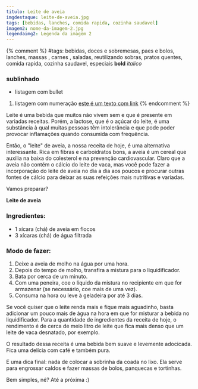 ```yaml
---
titulo: Leite de aveia
imgdestaque: leite-de-aveia.jpg
tags: [bebidas, lanches, comida rapida, cozinha saudavel]
imagem2: nome-da-imagem-2.jpg
legendaimg2: Legenda da imagem 2
---
```

{% comment %}
#tags: bebidas, doces e sobremesas, paes e bolos, lanches, massas , carnes , saladas, reutilizando sobras, pratos quentes, comida rapida, cozinha saudavel, especiais
**bold**
*italico*
### sublinhado
* listagem com bullet
1. listagem com numeração
[este é um texto com link](https://www.enderecodolink.com)
{% endcomment %}

Leite é uma bebida que muitos não vivem sem e que é presente em variadas receitas. Porém, a lactose, que é o açúcar do leite, é uma substância à qual muitas pessoas têm intolerância e que pode poder provocar inflamações quando consumida com frequência. 

Então, o "leite" de aveia, a nossa receita de hoje, é uma alternativa interessante. Rica em fibras e carboidratos bons, a aveia é um cereal que auxilia na baixa do colesterol e na prevenção cardiovascular. Claro que a aveia não contém o cálcio do leite de vaca, mas você pode fazer a incorporação do leite de aveia no dia a dia aos poucos e procurar outras fontes de cálcio para deixar as suas refeições mais nutritivas e variadas.

Vamos preparar?

**Leite de aveia**

### Ingredientes:

* 1 xícara (chá) de aveia em flocos
* 3 xícaras (chá) de água filtrada 

### Modo de fazer:

1. Deixe a aveia de molho na água por uma hora. 
2. Depois do tempo de molho, transfira a mistura para o liquidificador.
3. Bata por cerca de um minuto. 
4. Com uma peneira, coe o líquido da mistura no recipiente em que for armazenar (se necessário, coe mais de uma vez).
5. Consuma na hora ou leve à geladeira por até 3 dias. 

Se você quiser que o leite renda mais e fique mais aguadinho, basta adicionar um pouco mais de água na hora em que for misturar a bebida no liquidificador. Para a quantidade de ingredientes da receita de hoje, o rendimento é de cerca de meio litro de leite que fica mais denso que um leite de vaca desnatado, por exemplo. 

O resultado dessa receita é uma bebida bem suave e levemente adocicada. Fica uma delícia com café e também pura. 

E uma dica final: nada de colocar a sobrinha da coada no lixo. Ela serve para engrossar caldos e fazer massas de bolos, panquecas e tortinhas.

Bem simples, né?
Até a próxima :)


